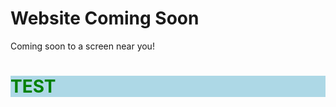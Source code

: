 <!DOCTYPE html>
<html>
<head>
<body background="bg.png">
<title>lightdreamer95</title>
</head>
<body>

<h1>Website Coming Soon</h1>
<p>Coming soon to a screen near you!</p>

<div style="background-color:lightblue">
<h1 style="color:green">TEST</h1>
</div>

</body>
</html>

